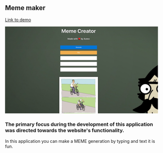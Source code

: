 ## Meme maker
[Link to demo](https://memeapp.surge.sh/)

![Screenshot](meme.png)

### The primary focus during the development of this application was directed towards the website's functionality.
In this application you can make a MEME generation by typing and text it is fun.

